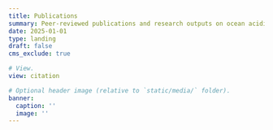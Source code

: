 ```yaml
---
title: Publications
summary: Peer-reviewed publications and research outputs on ocean acidification, warming impacts, and marine ecosystem biogeochemistry.
date: 2025-01-01
type: landing
draft: false
cms_exclude: true

# View.
view: citation

# Optional header image (relative to `static/media/` folder).
banner:
  caption: ''
  image: ''
---
```

